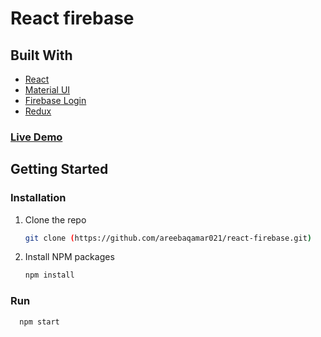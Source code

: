 # React firebase

## Built With

* [React](https://reactjs.org/)
* [Material UI](https://material-ui.com/)
* [Firebase Login](https://firebase.google.com/)
* [Redux](https://react-redux.js.org/)

### [Live Demo](https://pizza-fire-ecommerce.netlify.app/)

## Getting Started

### Installation

1. Clone the repo

   ```sh
   git clone (https://github.com/areebaqamar021/react-firebase.git)
   ```
3. Install NPM packages

   ```sh
   npm install
   ```
### Run
 ```sh
   npm start
   ```

